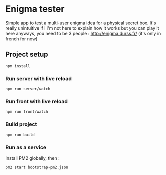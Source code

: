 # Enigma tester
Simple app to test a multi-user enigma idea for a physical secret box.
It's really unintuitive if i i'm not here to explain how it works but you can play it here anyways, you need to be 3 people :
http://enigma.durss.fr/
(it's only in french for now)

## Project setup
```
npm install
```

### Run server with live reload
```
npm run server/watch
```

### Run front with live reload
```
npm run front/watch
```

### Build project
```
npm run build
```

### Run as a service
Install PM2 globally, then :
```
pm2 start bootstrap-pm2.json
```

